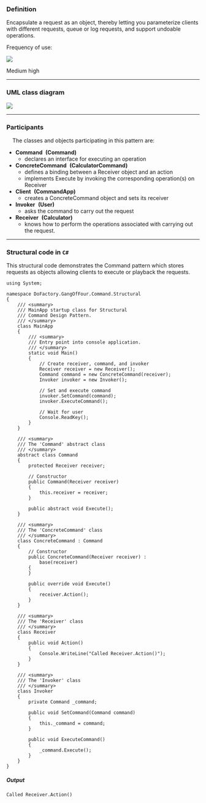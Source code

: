 ### Definition

Encapsulate a request as an object, thereby letting you parameterize clients with different requests, queue or log requests, and support undoable operations.

Frequency of use:

![](https://www.dofactory.com/images/use_medium_high.gif)

Medium high

* * * * *

### UML class diagram

![](https://www.dofactory.com/images/diagrams/net/command.gif)

* * * * *

### Participants

    The classes and objects participating in this pattern are:

-   **Command**  **(Command)**
    -   declares an interface for executing an operation
-   **ConcreteCommand**  **(CalculatorCommand)**
    -   defines a binding between a Receiver object and an action
    -   implements Execute by invoking the corresponding operation(s) on Receiver
-   **Client**  **(CommandApp)**
    -   creates a ConcreteCommand object and sets its receiver
-   **Invoker**  **(User)**
    -   asks the command to carry out the request
-   **Receiver**  **(Calculator)**
    -   knows how to perform the operations associated with carrying out the request.

* * * * *

### Structural code in `C#`

This structural code demonstrates the Command pattern which stores requests as objects allowing clients to execute or playback the requests.

    using System;
    
    namespace DoFactory.GangOfFour.Command.Structural
    {
        /// <summary>
        /// MainApp startup class for Structural 
        /// Command Design Pattern.
        /// </summary>
        class MainApp
        {
            /// <summary>
            /// Entry point into console application.
            /// </summary>
            static void Main()
            {
                // Create receiver, command, and invoker
                Receiver receiver = new Receiver();
                Command command = new ConcreteCommand(receiver);
                Invoker invoker = new Invoker();
    
                // Set and execute command
                invoker.SetCommand(command);
                invoker.ExecuteCommand();
    
                // Wait for user
                Console.ReadKey();
            }
        }
    
        /// <summary>
        /// The 'Command' abstract class
        /// </summary>
        abstract class Command
        {
            protected Receiver receiver;
    
            // Constructor
            public Command(Receiver receiver)
            {
                this.receiver = receiver;
            }
    
            public abstract void Execute();
        }
    
        /// <summary>
        /// The 'ConcreteCommand' class
        /// </summary>
        class ConcreteCommand : Command
        {
            // Constructor
            public ConcreteCommand(Receiver receiver) :
                base(receiver)
            {
            }
    
            public override void Execute()
            {
                receiver.Action();
            }
        }
    
        /// <summary>
        /// The 'Receiver' class
        /// </summary>
        class Receiver
        {
            public void Action()
            {
                Console.WriteLine("Called Receiver.Action()");
            }
        }
    
        /// <summary>
        /// The 'Invoker' class
        /// </summary>
        class Invoker
        {
            private Command _command;
    
            public void SetCommand(Command command)
            {
                this._command = command;
            }
    
            public void ExecuteCommand()
            {
                _command.Execute();
            }
        }
    }

##### Output

    Called Receiver.Action()
